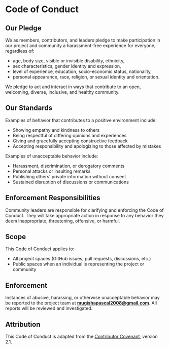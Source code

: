 # Code of Conduct

## Our Pledge
We as members, contributors, and leaders pledge to make participation in our project and community a harassment-free experience for everyone, regardless of:
- age, body size, visible or invisible disability, ethnicity,
- sex characteristics, gender identity and expression,
- level of experience, education, socio-economic status, nationality,
- personal appearance, race, religion, or sexual identity and orientation.

We pledge to act and interact in ways that contribute to an open, welcoming, diverse, inclusive, and healthy community.

## Our Standards
Examples of behavior that contributes to a positive environment include:
- Showing empathy and kindness to others
- Being respectful of differing opinions and experiences
- Giving and gracefully accepting constructive feedback
- Accepting responsibility and apologizing to those affected by mistakes

Examples of unacceptable behavior include:
- Harassment, discrimination, or derogatory comments
- Personal attacks or insulting remarks
- Publishing others’ private information without consent
- Sustained disruption of discussions or communications

## Enforcement Responsibilities
Community leaders are responsible for clarifying and enforcing the Code of Conduct. They will take appropriate action in response to any behavior they deem inappropriate, threatening, offensive, or harmful.

## Scope
This Code of Conduct applies to:
- All project spaces (GitHub issues, pull requests, discussions, etc.)
- Public spaces when an individual is representing the project or community

## Enforcement
Instances of abusive, harassing, or otherwise unacceptable behavior may be reported to the project team at **mugishapascal2008@gmail.com**. All reports will be reviewed and investigated.

## Attribution
This Code of Conduct is adapted from the [Contributor Covenant](https://www.contributor-covenant.org), version 2.1.